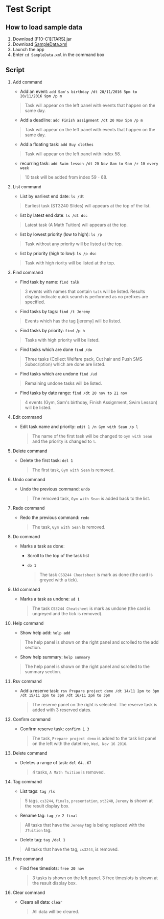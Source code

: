 # Test Script

## How to load sample data

1. Download [F10-C1][TARS].jar
2. Download [SampleData.xml](https://github.com/CS2103AUG2016-F10-C1/main/blob/develop/src/test/data/ManualTesting/SampleData.xml)
3. Launch the app
4. Enter `cd SampleData.xml` in the command box

## Script

1. Add command  
   - Add an event: `add Sam's birthday /dt 20/11/2016 5pm to 20/11/2016 9pm /p m`  
   > Task will appear on the left panel with events that happen on the same day.
   
   - Add a deadline: `add Finish assignment /dt 20 Nov 5pm /p m`
   > Task will appear on the left panel with events that happen on the same day.
   
   - Add a floating task: `add Buy clothes`
   > Task will appear on the left panel with index 58.
   
   - recurring task: `add Swim lesson /dt 20 Nov 8am to 9am /r 10 every week`
   > 10 task will be added from index 59 - 68.

2. List command
   - List by earliest end date: `ls /dt`
   > Earliest task (ST3240 Slides) will appears at the top of the list.
   
   - list by latest end date: `ls /dt dsc`
   > Latest task (A Math Tuition) will appears at the top.
   
   - list by lowest priority (low to high): `ls /p`  
   > Task without any priority will be listed at the top.
   
   - list by priority (high to low): `ls /p dsc`
   > Task with high riority will be listed at the top.

3. Find command  
   - Find task by name: `find talk`  
   >  3 events with names that contain `talk` will be listed.
   >  Results display indicate quick search is performed as no prefixes are specified.
   
   - Find tasks by tags: `find /t Jeremy`  
   > Events which has the tag [jeremy] will be listed.
   
   - Find tasks by priority: `find /p h`  
   > Tasks with high priority will be listed.
   
   - Find tasks which are done `find /do`  
   > Three tasks (Collect Welfare pack, Cut hair and Push SMS Subscription) which are done are listed.
   
   - Find tasks which are undone `find /ud`  
   > Remaining undone tasks will be listed.
   
   - Find tasks by date range: `find /dt 20 nov to 21 nov`  
   > 4 events (Gym, Sam's birthday, Finish Assignment, Swim Lesson) will be listed.

4. Edit command  
   - Edit task name and priority: `edit 1 /n Gym with Sean /p l`
   
     > The name of the first task will be changed to `Gym with Sean` and the priority is changed to `l`.

5. Delete command
   - Delete the first task: `del 1`  
   
     > The first task, `Gym with Sean` is removed.

6. Undo command
   - Undo the previous command: `undo`  
   
     > The removed task, `Gym with Sean` is added back to the list.

7. Redo command
   - Redo the previous command: `redo`
   
     > The task, `Gym with Sean` is removed.

8. Do command
   - Marks a task as done:
     - Scroll to the top of the task list
     - `do 1`
   
       > The task `CS3244 Cheatsheet` is mark as done (the card is greyed with a tick).

9. Ud command
   - Marks a task as undone: `ud 1`
   
     > The task `CS3244 Cheatsheet` is mark as undone (the card is ungreyed and the tick is removed).

10. Help command 
    - Show help add: `help add`  
    > The help panel is shown on the right panel and scrolled to the add section.
    
    - Show help summary: `help summary`
    > The help panel is shown on the right panel and scrolled to the summary section.

11. Rsv command
    - Add a reserve task: `rsv Prepare project demo /dt 14/11 2pm to 3pm /dt 15/11 2pm to 3pm /dt 16/11 2pm to 3pm`
    
      > The reserve panel on the right is selected. The reserve task is added with 3 reserved dates.

12. Confirm command
    - Confirm reserve task: `confirm 1 3`
    
      > The task, `Prepare project demo` is added to the task list panel on the left with the datetime, `Wed, Nov 16 2016`.

13. Delete command
    - Deletes a range of task: `del 64..67`
    
      > 4 tasks, `A Math Tuition` is removed.

14. Tag command
    - List tags: `tag /ls`
    > 5 tags, `cs3244`, `finals`, `presentation`, `st3240`, `Jeremy` is shown at the result display box.
    
    - Rename tag: `tag /e 2 final`
    > All tasks that have the `Jeremy` tag is being replaced with the `JTuition` tag.
    
    - Delete tag: `tag /del 1`
    > All tasks that have the tag, `cs3244`, is removed.

15. Free command
    - Find free timeslots: `free 20 nov`
    
      > 3 tasks is shown on the left panel. 3 free timeslots is shown at the result display box.

16. Clear command
    - Clears all data: `clear`
    
      > All data will be cleared.
